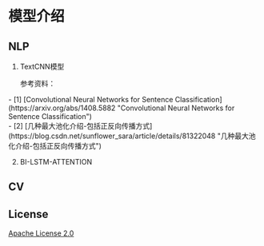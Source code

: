 # 模型介绍

## NLP

1. TextCNN模型
	
	
	
	参考资料：

<div id="refer-anchor-1"></div>
-  [1] [Convolutional Neural Networks for Sentence Classification](https://arxiv.org/abs/1408.5882 "Convolutional Neural Networks for Sentence Classification")
<div id="refer-anchor-2"></div>
-  [2] [几种最大池化介绍-包括正反向传播方式](https://blog.csdn.net/sunflower_sara/article/details/81322048 "几种最大池化介绍-包括正反向传播方式")




2. BI-LSTM-ATTENTION







## CV



## License

[Apache License 2.0](LICENSE)


